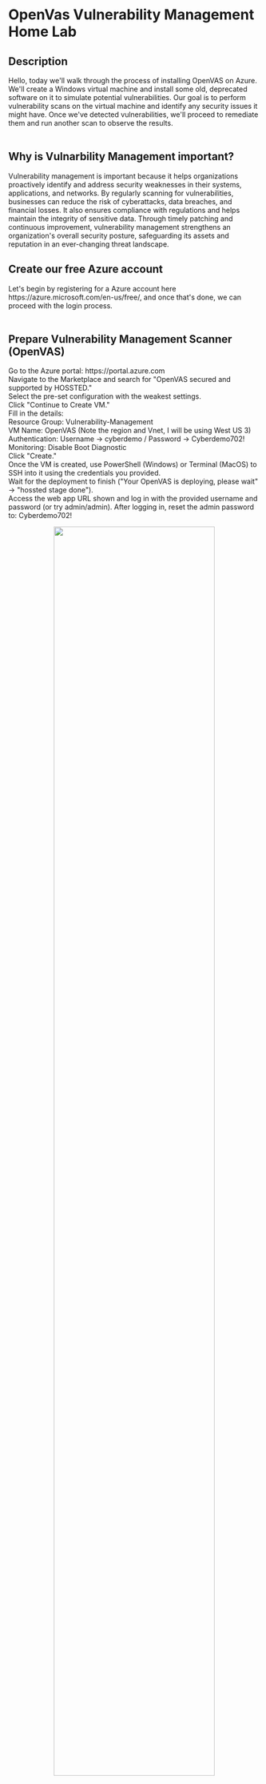 <h1>OpenVas Vulnerability Management Home Lab</h1>

<h2>Description</h2>
Hello, today we'll walk through the process of installing OpenVAS on Azure. We'll create a Windows virtual machine and install some old, deprecated software on it to simulate potential vulnerabilities. Our goal is to perform vulnerability scans on the virtual machine and identify any security issues it might have. Once we've detected vulnerabilities, we'll proceed to remediate them and run another scan to observe the results.
<br />
<br>
<h2>Why is Vulnarbility Management important?</h2>
Vulnerability management is important because it helps organizations proactively identify and address security weaknesses in their systems, applications, and networks. By regularly scanning for vulnerabilities, businesses can reduce the risk of cyberattacks, data breaches, and financial losses. It also ensures compliance with regulations and helps maintain the integrity of sensitive data. Through timely patching and continuous improvement, vulnerability management strengthens an organization's overall security posture, safeguarding its assets and reputation in an ever-changing threat landscape.

<h2>Create our free Azure account</h2>

<p align="left">
Let's begin by registering for a Azure account here https://azure.microsoft.com/en-us/free/, and once that's done, we can proceed with the login process.
<br />
<br />
<h2>Prepare Vulnerability Management Scanner (OpenVAS)</h2>
Go to the Azure portal: https://portal.azure.com<br>
Navigate to the Marketplace and search for "OpenVAS secured and supported by HOSSTED."<br>
Select the pre-set configuration with the weakest settings.<br>
Click "Continue to Create VM."<br>
Fill in the details:<br>
Resource Group: Vulnerability-Management<br>
VM Name: OpenVAS (Note the region and Vnet, I will be using West US 3)<br>
Authentication: Username → cyberdemo / Password → Cyberdemo702!<br>
Monitoring: Disable Boot Diagnostic<br>
Click "Create."<br>
Once the VM is created, use PowerShell (Windows) or Terminal (MacOS) to SSH into it using the credentials you provided.<br>
Wait for the deployment to finish ("Your OpenVAS is deploying, please wait" → "hossted stage done").<br>
Access the web app URL shown and log in with the provided username and password (or try admin/admin). After logging in, reset the admin password to: Cyberdemo702!<br/>
<p align="center"><img src="https://i.imgur.com/saNDEbr.png" height="80%" width="80%"><br>
<br>
<p align="center">
<h2>Create a vulnerable virtual machine in the Azure portal by following these steps:</h2>
Go to https://portal.azure.com/ and search for Virtual Machines.<br>
Create a new Virtual Machine with the Resource Group named "Vulnerability-Management."<br>
Name the VM as "Win10-Vulnerable" and set the region to be the same as the OpenVAS VM (West US 3).<br>
Assign the Virtual Network as the same as OpenVAS (important for connectivity).<br>
Choose the image as "Windows 10 Pro" and select any size with 2 vCPUs.<br>
Set the username as "cyberdemo" and the password as "Cyberdemo702!" for login.<br>
Under Networking, ensure the VM is on the same Vnet as OpenVAS.<br>
<p align="center"><img src="https://i.imgur.com/AnABq7P.png" height="80%" width="80%"><br>
<p align="left">Create the VM and after it's created, check if you can Remote Desktop Protocol (RDP) into it using the provided credentials.<br>
Once logged in, make the VM vulnerable by disabling the Windows Firewall and installing outdated software, such as an old version of Firefox, VLC Player, and Adobe Reader. Restart the VM after making these changes.<br/>
<p align="center"><img src="https://i.imgur.com/V6Pigtx.png" height="80%" width="80%">
<br />
<br />
<p align="center"><h2>Configure OpenVAS to perform the first unauthenticated scan against the Vulnerable VM</h2>
Log in to OpenVAS and navigate to Assets → Hosts → New Host.<br>
Add the private IP address of the Client VM as a new Host.<br>
Create a new Target from the Host and name it "Azure Vulnerable VMs."<br>
Take note of the credentials for later use, as SMB credentials will be added later.<br>
Create a new Task named "Scan - Azure Vulnerable VMs" with the "Azure Vulnerable VMs" as the Scan Target and save the task.<br>
Start the "Scan - Azure Vulnerable VMs" Task and take note of the scan status.<br>
Note that the scan did not find the outdated softwares we installed because this was a unauthenticated scan.<br/>
<img src="https://i.imgur.com/cTMW1bN.png" height="100%" width="100%">
<h2>After the unauthenticated scan is completed, configure the VM for credentialed scans</h2>
Disable Windows Firewall, User Account Control, and enable Remote Registry on the Client VM.<br>
Launch Registry Editor (regedit.exe) in "Run as administrator" mode, navigate to HKEY_LOCAL_MACHINE hive, and open SOFTWARE\Microsoft\Windows\CurrentVersion\Policies\System.<br>
Create a new DWORD (32-bit) value named "LocalAccountTokenFilterPolicy" with a value of 1 to enable credentialed scans. Restart the VM after making the changes.<br>
<p align="center"><img src="https://i.imgur.com/LcCwfev.png" height="60%" width="60%">

<p align="left"><h2>Configure credentials for credentialed scans in OpenVAS</h2>
In OpenVAS, go to Configuration → Credentials → New Credential.<br>
Name the new credential as "Azure VM Credentials," allow insecure use, and set the Username as "cyberdemo" and Password as "Cyberdemo702!".<br>
Go to Configuration → Targets and clone the previous Target, naming it "Azure Vulnerable VMs - Credentialed Scan."<br>
Ensure the Private IP is still accurate for the VM and select the previously created SMB credentials for the new target.<br>
<img src="https://i.imgur.com/DTB8rDc.png" height="100%" width="100%">
<h2>Execute the Credentialed Scan against the Vulnerable VM:</h2>
In OpenVAS, go to Scans → Tasks and clone the "Scan - Azure Vulnerable VMs" Task, then edit it.<br>
Name the new Task as "Scan - Azure Vulnerable VMs - Credentialed" and set the Targets as "Azure Vulnerable VMs - Credentialed Scan."<br>
Start the new Credentialed Scan and wait for it to finish (it will take longer than the unauthenticated scan).<br>
After the scan finishes, review the findings, including SMB Login status and individual vulnerabilities, especially Criticals from the outdated Adobe Reader and Firefox version.<br>
<img src="https://i.imgur.com/9VcNDN8.png" height="100%" width="100%">
<h2>Remediate Vulnerabilities on the Client VM</h2>
Log back into the Win10-Vulnerable VM and uninstall Adobe Reader, VLC Player, and Firefox.<br>
Restart the VM after making the remediations.<br>
<img src="https://i.imgur.com/A8MaBPP.png" height="100%" width="100%">
<h2>Verify Remediations:</h2>
Re-initiate the "Scan - Azure Vulnerable VMs - Credentialed" scan in OpenVAS and observe the results to verify that the vulnerabilities have been remediated. As shown in the image below, the scan results indicate that Adobe Reader, Firefox, and VLC Player have been removed, but there are still several vulnerabilities remaining on the workstation.<br>
<img src="https://i.imgur.com/KYHCxs6.png" height="100%" width="100%"><br>
<h2>Conclusion</h2>
Upon completing the update process for my virtual machine, its security has been significantly enhanced. This highlights the crucial significance of regularly keeping operating systems and applications up to date (in our case, uninstalling old applications). These updates often contain crucial security bug fixes that play a vital role in protecting your system from potential vulnerabilities and threats.
</p>
